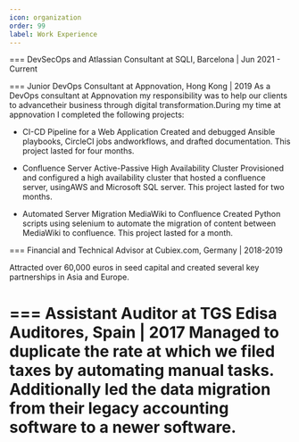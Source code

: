 ```yaml
---
icon: organization
order: 99
label: Work Experience 
---
```


=== DevSecOps and Atlassian Consultant at SQLI, Barcelona | Jun 2021 - Current



=== Junior DevOps Consultant at  Appnovation, Hong Kong | 2019
As a DevOps consultant at Appnovation my responsibility was to help our clients to advancetheir business through digital transformation.During my time at appnovation I completed the following projects:

- CI-CD Pipeline for a Web Application
Created and debugged Ansible playbooks, CircleCI jobs andworkflows, and drafted documentation. This project lasted for four months.

- Confluence Server Active-Passive High Availability Cluster
Provisioned and configured a high availability cluster that hosted a confluence server, usingAWS and Microsoft SQL server. This project lasted for two months.

- Automated Server Migration MediaWiki to Confluence
Created Python scripts using selenium to automate the migration of content between MediaWiki to confluence. This project lasted for a month.

=== Financial and Technical Advisor at Cubiex.com, Germany | 2018-2019

Attracted over 60,000 euros in seed capital and created several key partnerships in Asia and Europe.

=== Assistant Auditor at TGS Edisa Auditores, Spain | 2017
Managed to duplicate the rate at which we filed taxes by automating manual tasks. Additionally led the data migration from their legacy accounting software to a newer software.
===


